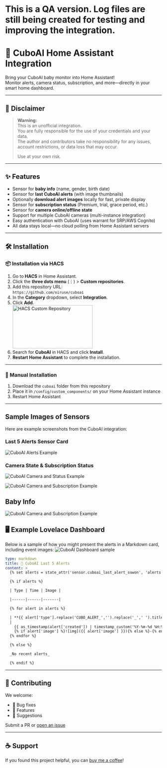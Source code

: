 # This is a QA version. Log files are still being created for testing and improving the integration.

# 🍼 CuboAI Home Assistant Integration

Bring your CuboAI baby monitor into Home Assistant!  
Monitor alerts, camera status, subscription, and more—directly in your smart home dashboard.

---

## 🚨 Disclaimer

> **Warning:**  
> This is an unofficial integration.  
> You are fully responsible for the use of your credentials and your data.  
> The author and contributors take no responsibility for any issues, account restrictions, or data loss that may occur.  
>  
> Use at your own risk.

---

## ✨ Features

- Sensor for **baby info** (name, gender, birth date)
- Sensor for **last CuboAI alerts** (with image thumbnails)
- Optionally **download alert images** locally for fast, private display
- Sensor for **subscription status** (Premium, trial, grace period, etc.)
- Sensor for **camera online/offline state**
- Support for multiple CuboAI cameras (multi-instance integration)
- Easy authentication with CuboAI (uses warrant for SRP/AWS Cognito)
- All data stays local—no cloud polling from Home Assistant servers

---

## 🛠️ Installation

### 📦 Installation via HACS

1. Go to **HACS** in Home Assistant.
2. Click the **three dots menu** (⋮) > **Custom repositories**.
3. Add this repository URL:  
   `https://github.com/niruse/cuboai`
4. In the **Category** dropdown, select **Integration**.
5. Click **Add**.<br>
   <img width="257" height="139" alt="HACS Custom Repository" src="https://github.com/user-attachments/assets/c5cb26a9-029e-45db-b05b-e75e5cd146f4" />
6. Search for **CuboAI** in HACS and click **Install**.
7. **Restart Home Assistant** to complete the installation.

---

### 📁 Manual Installation

1. Download the `cuboai` folder from this repository
2. Place it in `/config/custom_components/` on your Home Assistant instance
3. Restart Home Assistant

---

## Sample Images of Sensors

Here are example screenshots from the CuboAI integration:

### Last 5 Alerts Sensor Card

![CuboAI Alerts Example](https://github.com/user-attachments/assets/ea368a6b-ca80-4f08-9160-898309fcd0f0)

### Camera State & Subscription Status

![CuboAI Camera and Status Example](https://github.com/user-attachments/assets/eb5eca1e-ccf1-4ed4-b6e0-f4defc56641d)

![CuboAI Camera and Subscription Example](https://github.com/user-attachments/assets/0ac518f7-e24e-471e-b550-dcf928ab6ddc)

## Baby Info
![CuboAI Camera and Subscription Example](https://github.com/user-attachments/assets/3f8d49bf-38b3-41e9-9f41-6c7f63563c8d)

## 🖥️ Example Lovelace Dashboard

Below is a sample of how you might present the alerts in a Markdown card, including event images:
![CuboAI Dashboard sample](https://github.com/user-attachments/assets/4acccaf6-451e-4b34-96bd-e97271ebb800)

```yaml
type: markdown
title: 🍼 CuboAI Last 5 Alerts
content: >
  {% set alerts = state_attr('sensor.cuboai_last_alert_suwon', 'alerts') %}

  {% if alerts %}

  | Type | Time | Image |

  |------|------|-------|

  {% for alert in alerts %}

  | **{{ alert['type'].replace('CUBO_ALERT_','').replace('_',' ').title() }}**
  | 
    {{ as_timestamp(alert['created']) | timestamp_custom('%Y-%m-%d %H:%M', true) }} | 
    {% if alert['image'] %}![img]({{ alert['image'] }}){% else %}-{% endif %} |
  {% endfor %}

  {% else %}

  _No recent alerts_

  {% endif %}

```
---

## 🤝 Contributing

We welcome:
- 🔧 Bug fixes
- 🌟 Features
- 🧠 Suggestions

Submit a PR or [open an issue](https://github.com/niruse/cuboai/issues)

---

## ☕ Support

If you found this project helpful, you can [buy me a coffee](https://coff.ee/niruse)!
